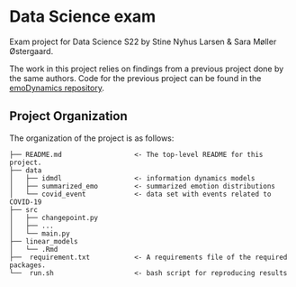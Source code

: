 # Data Science exam
Exam project for Data Science S22 by Stine Nyhus Larsen &amp; Sara Møller Østergaard.

The work in this project relies on findings from a previous project done by the same authors. Code for the previous project can be found in the [emoDynamics repository](https://github.com/saraoe/emoDynamics).

## Project Organization
The organization of the project is as follows:

```
├── README.md                  <- The top-level README for this project.
├── data     
│   ├── idmdl                  <- information dynamics models
│   ├── summarized_emo         <- summarized emotion distributions
│   └── covid_event            <- data set with events related to COVID-19
├── src                        
│   ├── changepoint.py
│   ├── ...
│   └── main.py
├── linear_models
│   └── .Rmd
├──  requirement.txt           <- A requirements file of the required packages.
└──  run.sh                    <- bash script for reproducing results
```
